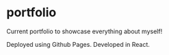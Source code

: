 # portfolio
Current portfolio to showcase everything about myself!

Deployed using Github Pages. Developed in React.
